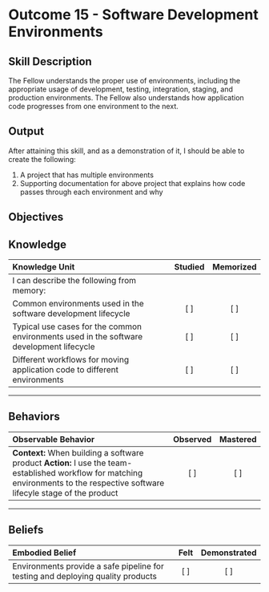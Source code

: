 # Outcome 15 - Software Development Environments

**Skill Description**
----------
The Fellow understands the proper use of environments, including the appropriate usage of development, testing, integration, staging, and production environments. The Fellow also understands how application code progresses from one environment to the next.

**Output**
----------
After attaining this skill, and as a demonstration of it, I should be able to create the following:

1. A project that has multiple environments
2. Supporting documentation for above project that explains how code passes through each environment and why



**Objectives**
----------
## **Knowledge**


| Knowledge Unit   |      Studied      | Memorized |
|:-------------|:------------------:|:--------:|
| I can describe the following from memory: | | |
| Common environments used in the software development lifecycle | [ ] | [ ]  |
| Typical use cases for the common environments used in the software development lifecycle | [ ] | [ ]  |
| Different workflows for moving application code to different environments | [ ] | [ ]  |



----------


## **Behaviors**

| Observable Behavior   |      Observed      | Mastered |
|:-------------|:------------------:|:--------:|
| **Context:** When building a software product **Action:** I use the team-established workflow for matching environments to the respective software lifecyle stage of the product | [ ] | [ ] |


----------


## **Beliefs**


| Embodied Belief   |      Felt      | Demonstrated |
|:-------------|:------------------:|:--------:|
| Environments provide a safe pipeline for testing and deploying quality products | [ ] | [ ] |

